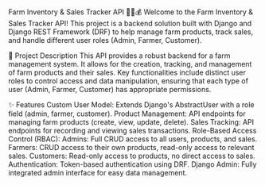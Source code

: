 Farm Inventory & Sales Tracker API 🧑‍🌾💰
Welcome to the Farm Inventory & Sales Tracker API! This project is a backend solution built with Django and Django REST Framework (DRF) to help manage farm products, track sales, and handle different user roles (Admin, Farmer, Customer).

📝 Project Description
This API provides a robust backend for a farm management system. It allows for the creation, tracking, and management of farm products and their sales. Key functionalities include distinct user roles to control access and data manipulation, ensuring that each type of user (Admin, Farmer, Customer) has appropriate permissions.

✨ Features
Custom User Model: Extends Django's AbstractUser with a role field (admin, farmer, customer).
Product Management: API endpoints for managing farm products (create, view, update, delete).
Sales Tracking: API endpoints for recording and viewing sales transactions.
Role-Based Access Control (RBAC):
Admins: Full CRUD access to all users, products, and sales.
Farmers: CRUD access to their own products, read-only access to relevant sales.
Customers: Read-only access to products, no direct access to sales.
Authentication: Token-based authentication using DRF.
Django Admin: Fully integrated admin interface for easy data management.